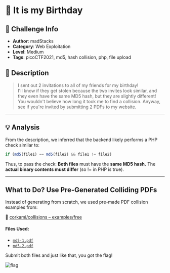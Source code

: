 # 📌 It is my Birthday

## 📌 Challenge Info
- **Author**: madStacks  
- **Category**: Web Exploitation  
- **Level**: Medium  
- **Tags**: picoCTF2021, md5, hash collision, php, file upload

## 🧩 Description
> I sent out 2 invitations to all of my friends for my birthday!  
> I'll know if they get stolen because the two invites look similar, and they even have the same MD5 hash, but they are slightly different!  
> You wouldn't believe how long it took me to find a collision. Anyway, see if you're invited by submitting 2 PDFs to my website.

---

## 💡 Analysis

From the description, we inferred that the backend likely performs a PHP check similar to:

```php
if (md5(file1) == md5(file2) && file1 != file2)
```
Thus, to pass the check:
**Both files** must have the **same MD5 hash.**
The **actual binary contents must differ** (so != in PHP is true).

---

## What to Do? Use Pre-Generated Colliding PDFs

Instead of generating from scratch, we used pre-made PDF collision examples from:

🔗 [corkami/collisions – examples/free](https://github.com/corkami/collisions/blob/master/examples/free/README.md)

#### Files Used:
- [`md5-1.pdf`](https://github.com/corkami/collisions/blob/master/examples/free/md5-1.pdf)
- [`md5-2.pdf`](https://github.com/corkami/collisions/blob/master/examples/free/md5-2.pdf)

Submit both files and just like that, you got the flag!

![flag]()
